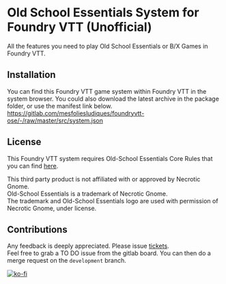 # Old School Essentials System for Foundry VTT (Unofficial)
All the features you need to play Old School Essentials or B/X Games in Foundry VTT.

## Installation
You can find this Foundry VTT game system within Foundry VTT in the system browser. You could also download the latest archive in the package folder, or use the manifest link below.\
https://gitlab.com/mesfoliesludiques/foundryvtt-ose/-/raw/master/src/system.json

## License
This Foundry VTT system requires Old-School Essentials Core Rules that you can find [here](https://necroticgnome.com).

This third party product is not affiliated with or approved by Necrotic Gnome. \
Old-School Essentials is a trademark of Necrotic Gnome.\
The trademark and Old-School Essentials logo are used with permission of Necrotic Gnome, under license.

## Contributions
Any feedback is deeply appreciated. Please issue [tickets](https://gitlab.com/mesfoliesludiques/foundryvtt-ose/-/boards).\
Feel free to grab a TO DO issue from the gitlab board. You can then do a merge request on the `development` branch.

[![ko-fi](https://www.ko-fi.com/img/githubbutton_sm.svg)](https://ko-fi.com/H2H21WMKA)